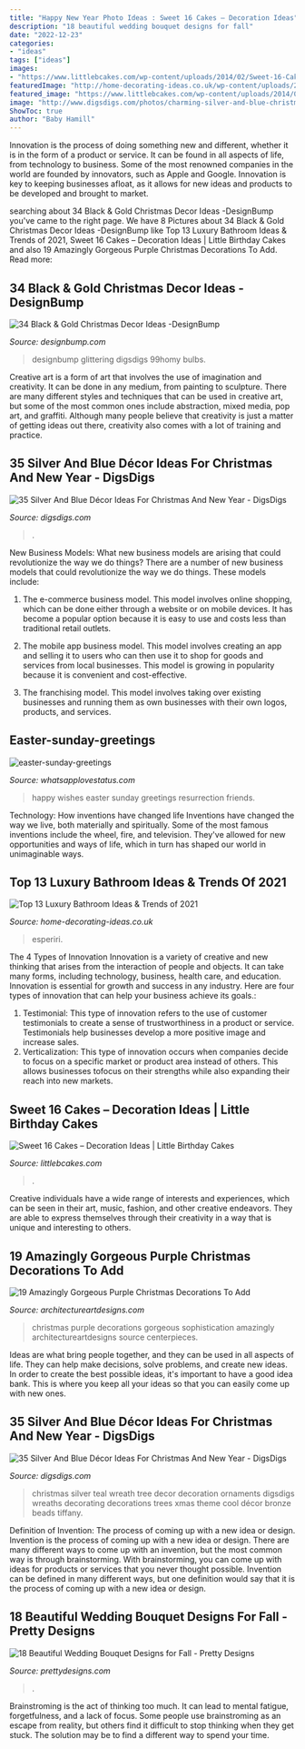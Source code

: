 ```yaml
---
title: "Happy New Year Photo Ideas : Sweet 16 Cakes – Decoration Ideas"
description: "18 beautiful wedding bouquet designs for fall"
date: "2022-12-23"
categories:
- "ideas"
tags: ["ideas"]
images:
- "https://www.littlebcakes.com/wp-content/uploads/2014/02/Sweet-16-Cakes.jpg"
featuredImage: "http://home-decorating-ideas.co.uk/wp-content/uploads/2020/11/luxury-bathroom-ideas-8.jpg"
featured_image: "https://www.littlebcakes.com/wp-content/uploads/2014/02/Sweet-16-Cakes.jpg"
image: "http://www.digsdigs.com/photos/charming-silver-and-blue-christmas-decor-ideas-21.jpg"
ShowToc: true
author: "Baby Hamill"
---
```



Innovation is the process of doing something new and different, whether it is in the form of a product or service. It can be found in all aspects of life, from technology to business. Some of the most renowned companies in the world are founded by innovators, such as Apple and Google. Innovation is key to keeping businesses afloat, as it allows for new ideas and products to be developed and brought to market.

	

		
searching about 34 Black &amp; Gold Christmas Decor Ideas -DesignBump you've came to the right page. We have 8 Pictures about 34 Black &amp; Gold Christmas Decor Ideas -DesignBump like Top 13 Luxury Bathroom Ideas &amp; Trends of 2021, Sweet 16 Cakes – Decoration Ideas | Little Birthday Cakes and also 19 Amazingly Gorgeous Purple Christmas Decorations To Add. Read more:
		
    
## 34 Black &amp; Gold Christmas Decor Ideas -DesignBump

<img loading=lazy src="https://cdn.designbump.com/wp-content/uploads/2015/12/Glittering-Black-And-Gold-Christmas-Decor-ideas-6.jpg" onerror="this.onerror=null;this.src='https://tse3.mm.bing.net/th?id=OIP.19WMc67yx6qd71oCI5r_PgHaKN&amp;pid=15.1';" alt="34 Black &amp; Gold Christmas Decor Ideas -DesignBump">

_Source: designbump.com_

>designbump glittering digsdigs 99homy bulbs. 

	

Creative art is a form of art that involves the use of imagination and creativity. It can be done in any medium, from painting to sculpture. There are many different styles and techniques that can be used in creative art, but some of the most common ones include abstraction, mixed media, pop art, and graffiti. Although many people believe that creativity is just a matter of getting ideas out there, creativity also comes with a lot of training and practice.

    
## 35 Silver And Blue Décor Ideas For Christmas And New Year - DigsDigs

<img loading=lazy src="https://www.digsdigs.com/photos/charming-silver-and-blue-christmas-decor-ideas-19.jpg" onerror="this.onerror=null;this.src='https://tse2.mm.bing.net/th?id=OIP.1X4MZzCUfXX7aHKEchV7rAHaLH&amp;pid=15.1';" alt="35 Silver And Blue Décor Ideas For Christmas And New Year - DigsDigs">

_Source: digsdigs.com_

>. 

	

New Business Models: What new business models are arising that could revolutionize the way we do things?
There are a number of new business models that could revolutionize the way we do things. These models include:
1. The e-commerce business model. This model involves online shopping, which can be done either through a website or on mobile devices. It has become a popular option because it is easy to use and costs less than traditional retail outlets.

2. The mobile app business model. This model involves creating an app and selling it to users who can then use it to shop for goods and services from local businesses. This model is growing in popularity because it is convenient and cost-effective.

3. The franchising model. This model involves taking over existing businesses and running them as own businesses with their own logos, products, and services.

    
## Easter-sunday-greetings

<img loading=lazy src="https://3.bp.blogspot.com/-wAlrjQUWz8s/WOFQhsgyYqI/AAAAAAAAIVc/RtZh9wJkBKYjzwg7dTwnFG--O3zC8S2xQCLcB/s1600/happy%2Beaster-best-wishes.jpg" onerror="this.onerror=null;this.src='https://tse3.mm.bing.net/th?id=OIP.aivfUjl4c43yxYdi4Yu_0AAAAA&amp;pid=15.1';" alt="easter-sunday-greetings">

_Source: whatsapplovestatus.com_

>happy wishes easter sunday greetings resurrection friends. 

	

Technology: How inventions have changed life
Inventions have changed the way we live, both materially and spiritually. Some of the most famous inventions include the wheel, fire, and television. They've allowed for new opportunities and ways of life, which in turn has shaped our world in unimaginable ways.

    
## Top 13 Luxury Bathroom Ideas &amp; Trends Of 2021

<img loading=lazy src="http://home-decorating-ideas.co.uk/wp-content/uploads/2020/11/luxury-bathroom-ideas-8.jpg" onerror="this.onerror=null;this.src='https://tse4.mm.bing.net/th?id=OIP._VELpq6zElG6EOQ4WGf9fQHaLH&amp;pid=15.1';" alt="Top 13 Luxury Bathroom Ideas &amp; Trends of 2021">

_Source: home-decorating-ideas.co.uk_

>esperiri. 

	

The 4 Types of Innovation
Innovation is a variety of creative and new thinking that arises from the interaction of people and objects. It can take many forms, including technology, business, health care, and education. Innovation is essential for growth and success in any industry. Here are four types of innovation that can help your business achieve its goals.: 
1. Testimonial: This type of innovation refers to the use of customer testimonials to create a sense of trustworthiness in a product or service. Testimonials help businesses develop a more positive image and increase sales. 
2. Verticalization: This type of innovation occurs when companies decide to focus on a specific market or product area instead of others. This allows businesses tofocus on their strengths while also expanding their reach into new markets. 

    
## Sweet 16 Cakes – Decoration Ideas | Little Birthday Cakes

<img loading=lazy src="https://www.littlebcakes.com/wp-content/uploads/2014/02/Sweet-16-Cakes.jpg" onerror="this.onerror=null;this.src='https://tse1.mm.bing.net/th?id=OIP.ugYtZk43OYDZ0EfsAI7ZngHaL7&amp;pid=15.1';" alt="Sweet 16 Cakes – Decoration Ideas | Little Birthday Cakes">

_Source: littlebcakes.com_

>. 

	

Creative individuals have a wide range of interests and experiences, which can be seen in their art, music, fashion, and other creative endeavors. They are able to express themselves through their creativity in a way that is unique and interesting to others.

    
## 19 Amazingly Gorgeous Purple Christmas Decorations To Add

<img loading=lazy src="https://www.architectureartdesigns.com/wp-content/uploads/2015/12/125-630x840.jpg" onerror="this.onerror=null;this.src='https://tse1.mm.bing.net/th?id=OIP.3ehlZWgBIUhdVdNXH7yhPQHaJ4&amp;pid=15.1';" alt="19 Amazingly Gorgeous Purple Christmas Decorations To Add">

_Source: architectureartdesigns.com_

>christmas purple decorations gorgeous sophistication amazingly architectureartdesigns source centerpieces. 

	

Ideas are what bring people together, and they can be used in all aspects of life. They can help make decisions, solve problems, and create new ideas. In order to create the best possible ideas, it's important to have a good idea bank. This is where you keep all your ideas so that you can easily come up with new ones.

    
## 35 Silver And Blue Décor Ideas For Christmas And New Year - DigsDigs

<img loading=lazy src="http://www.digsdigs.com/photos/charming-silver-and-blue-christmas-decor-ideas-21.jpg" onerror="this.onerror=null;this.src='https://tse1.mm.bing.net/th?id=OIP.JY7ArdZ-b9sH7w1A-n-tygAAAA&amp;pid=15.1';" alt="35 Silver And Blue Décor Ideas For Christmas And New Year - DigsDigs">

_Source: digsdigs.com_

>christmas silver teal wreath tree decor decoration ornaments digsdigs wreaths decorating decorations trees xmas theme cool décor bronze beads tiffany. 

	

Definition of Invention: The process of coming up with a new idea or design.
Invention is the process of coming up with a new idea or design. There are many different ways to come up with an invention, but the most common way is through brainstorming. With brainstorming, you can come up with ideas for products or services that you never thought possible. Invention can be defined in many different ways, but one definition would say that it is the process of coming up with a new idea or design.

    
## 18 Beautiful Wedding Bouquet Designs For Fall - Pretty Designs

<img loading=lazy src="https://www.prettydesigns.com/wp-content/uploads/2014/08/Romantic-Bouquet.jpg" onerror="this.onerror=null;this.src='https://tse4.mm.bing.net/th?id=OIP.CU-v-4VNxbLG2h4-E2GQkwHaJ0&amp;pid=15.1';" alt="18 Beautiful Wedding Bouquet Designs for Fall - Pretty Designs">

_Source: prettydesigns.com_

>. 

	

Brainstroming is the act of thinking too much. It can lead to mental fatigue, forgetfulness, and a lack of focus. Some people use brainstroming as an escape from reality, but others find it difficult to stop thinking when they get stuck. The solution may be to find a different way to spend your time.

